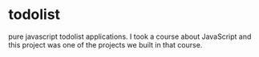 # todolist
pure javascript todolist applications.
I took a course about JavaScript and this project was one of the projects we built in that course.
